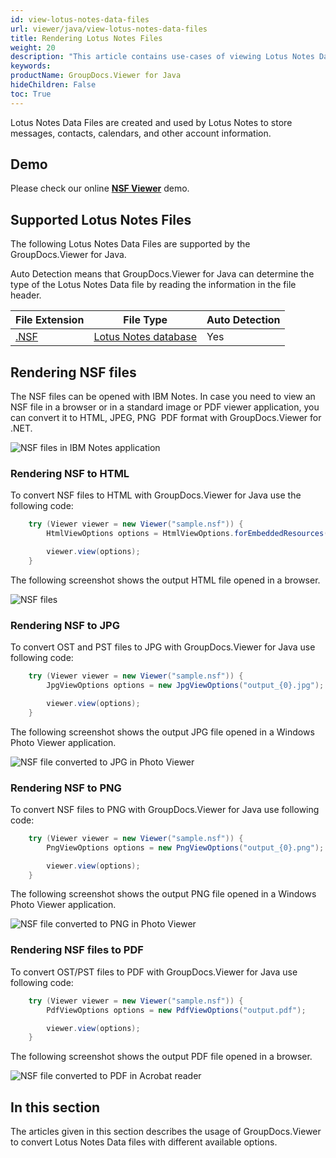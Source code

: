 ```yaml
---
id: view-lotus-notes-data-files
url: viewer/java/view-lotus-notes-data-files
title: Rendering Lotus Notes Files
weight: 20
description: "This article contains use-cases of viewing Lotus Notes Data Files with GroupDocs.Viewer within your Java applications."
keywords: 
productName: GroupDocs.Viewer for Java
hideChildren: False
toc: True
---
```

Lotus Notes Data Files are created and used by Lotus Notes to store messages, contacts, calendars, and other account information.

## Demo

Please check our online **[NSF Viewer](https://products.groupdocs.app/viewer/nsf)** demo.

## Supported Lotus Notes Files

The following Lotus Notes Data Files are supported by the GroupDocs.Viewer for Java.

Auto Detection means that GroupDocs.Viewer for Java can determine the type of the Lotus Notes Data file by reading the information in the file header.

| File Extension | File Type | Auto Detection |
| --- | --- | --- |
| [.NSF](https://docs.fileformat.com/database/nsf/) | [Lotus Notes database](https://docs.fileformat.com/database/nsf/) | Yes |

## Rendering NSF files

The NSF files can be opened with IBM Notes.
In case you need to view an NSF file in a browser or in a standard image or PDF viewer application, you can convert it to HTML, JPEG, PNG  PDF format with GroupDocs.Viewer for .NET.

![NSF files in IBM Notes application](/viewer/java/images/how-to-convert-and-view-nsf-files/nsf-files-in-ibm-notes.jpg)

### Rendering NSF to HTML

To convert NSF files to HTML with GroupDocs.Viewer for Java use the following code:

```java
    try (Viewer viewer = new Viewer("sample.nsf")) {
        HtmlViewOptions options = HtmlViewOptions.forEmbeddedResources("output.html");

        viewer.view(options);
    }
```

The following screenshot shows the output HTML file opened in a browser.

![NSF files](/viewer/java/images/how-to-convert-and-view-nsf-files/nsf-file-in-browser.jpg)

### Rendering NSF to JPG

To convert OST and PST files to JPG with GroupDocs.Viewer for Java use following code:

```java
    try (Viewer viewer = new Viewer("sample.nsf")) {
        JpgViewOptions options = new JpgViewOptions("output_{0}.jpg");

        viewer.view(options);
    }
```

The following screenshot shows the output JPG file opened in a Windows Photo Viewer application.

![NSF file converted to JPG in Photo Viewer](/viewer/java/images/how-to-convert-and-view-nsf-files/nsf-file-in-photo-viewer-jpg.jpg)

### Rendering NSF to PNG

To convert NSF files to PNG with GroupDocs.Viewer for Java use following code:

```java
    try (Viewer viewer = new Viewer("sample.nsf")) {
        PngViewOptions options = new PngViewOptions("output_{0}.png");

        viewer.view(options);
    }
```

The following screenshot shows the output PNG file opened in a Windows Photo Viewer application.

![NSF file converted to PNG in Photo Viewer](/viewer/java/images/how-to-convert-and-view-nsf-files/nsf-file-in-photo-viewer-png.jpg)

### Rendering NSF files to PDF

To convert OST/PST files to PDF with GroupDocs.Viewer for Java use following code:

```java
    try (Viewer viewer = new Viewer("sample.nsf")) {
        PdfViewOptions options = new PdfViewOptions("output.pdf");

        viewer.view(options);
    }
```

The following screenshot shows the output PDF file opened in a browser.

![NSF file converted to PDF in Acrobat reader](/viewer/java/images/how-to-convert-and-view-nsf-files/nsf-file-in-photo-viewer-pdf.jpg)

## In this section

The articles given in this section describes the usage of GroupDocs.Viewer to convert Lotus Notes Data files with different available options.
